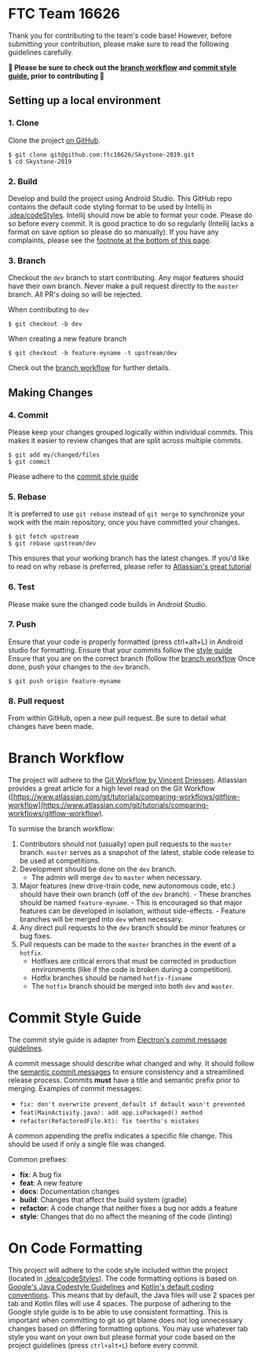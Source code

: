 # FTC Team 16626

Thank you for contributing to the team's code base! However, before submitting your contribution,
please make sure to read the following guidelines carefully.

**🚨 Please be sure to check out the [branch workflow](#branch-workflow) and [commit style guide](#commit-style-guide), prior to contributing 🚨**

## Setting up a local environment

### 1. **Clone**

Clone the project [on GitHub](https://github.com/ftc16626/Skystone-2019).

```
$ git clone git@github.com:ftc16626/Skystone-2019.git
$ cd Skystone-2019
```

### 2. **Build**

Develop and build the project using Android Studio. This GitHub repo contains the
default code styling format to be used by Intellij in [.idea/codeStyles](.idea/codeStyles).
Intellij should now be able to format your code. Please do so before every commit. It is good
practice to do so regularly (Intellij lacks a format on save option so please do so manually).
If you have any complaints, please see the [footnote at the bottom of this page](#on-code-formatting).

### 3. **Branch**

Checkout the `dev` branch to start contributing. Any major features should have their own branch.
Never make a pull request directly to the `master` branch. All PR's doing so will be rejected.

When contributing to `dev`

```
$ git checkout -b dev
```

When creating a new feature branch

```
$ git checkout -b feature-myname -t upstream/dev
```

Check out the [branch workflow](#branch-workflow) for further details.

## Making Changes

### 4. Commit

Please keep your changes grouped logically within individual commits. This makes it easier to review
changes that are split across multiple commits.

```
$ git add my/changed/files
$ git commit
```

Please adhere to the [commit style guide](#commit-style-guide)

### 5. Rebase

It is preferred to use `git rebase` instead of `git merge` to synchronize your work with the main
repository, once you have committed your changes.

```
$ git fetch upstream
$ git rebase upstream/dev
```

This ensures that your working branch has the latest changes.
If you'd like to read on why rebase is preferred, please refer to
[Atlassian's great tutorial](https://www.atlassian.com/git/tutorials/merging-vs-rebasing)

### 6. Test

Please make sure the changed code builds in Android Studio.

### 7. Push

Ensure that your code is properly formatted (press ctrl+alt+L) in Android studio for formatting.
Ensure that your commits follow the [style guide](#commit-style-guide)
Ensure that you are on the correct branch (follow the [branch workflow](#branch-workflow)
Once done, push your changes to the `dev` branch.

```
$ git push origin feature-myname
```

### 8. Pull request

From within GitHub, open a new pull request.
Be sure to detail what changes have been made.

# Branch Workflow

The project will adhere to the [Git Workflow by Vincent Driessen](https://nvie.com/posts/a-successful-git-branching-model/).
Atlassian provides a great article for a high level read on the Git Workflow
([https://www.atlassian.com/git/tutorials/comparing-workflows/gitflow-workflow](https://www.atlassian.com/git/tutorials/comparing-workflows/gitflow-workflow).

To surmise the branch workflow:

1. Contributors should not (usually) open pull requests to the `master` branch. `master` serves as a snapshot
   of the latest, stable code release to be used at competitions.
2. Development should be done on the `dev` branch.
   - The admin will merge `dev` to `master` when necessary.
3. Major features (new drive-train code, new autonomous code, etc.) should have their own branch (off
   of the `dev` branch). - These branches should be named `feature-myname`. - This is encouraged so that major features can be developed in isolation, without side-effects. - Feature branches will be merged into `dev` when necessary.
4. Any direct pull requests to the `dev` branch should be minor features or bug fixes.
5. Pull requests can be made to the `master` branches in the event of a `hotfix`.
   - Hotfixes are critical errors that must be corrected in production environments (like if the code
     is broken during a competition).
   - Hotfix branches should be named `hotfix-fixname`
   - The `hotfix` branch should be merged into both `dev` and `master`.

# Commit Style Guide

The commit style guide is adapter from [Electron's commit message guidelines](https://electronjs.org/docs/development/pull-requests#commit-message-guidelines).

A commit message should describe what changed and why. It should follow the [semantic commit messages](https://conventionalcommits.org/)
to ensure consistency and a streamlined release process.
Commits **must** have a title and semantic prefix prior to merging.
Examples of commit messages:

- `fix: don't overwrite prevent_default if default wasn't prevented`
- `feat(MainActivity.java): add app.isPackaged() method`
- `refactor(RefactoredFile.kt): fix teertho's mistakes`

A common appending the prefix indicates a specific file change. This should be used if only a single
file was changed.

Common prefixes:

- **fix**: A bug fix
- **feat**: A new feature
- **docs**: Documentation changes
- **build**: Changes that affect the build system (gradle)
- **refactor**: A code change that neither fixes a bug nor adds a feature
- **style**: Changes that do no affect the meaning of the code (linting)

# On Code Formatting

This project will adhere to the code style included within the project (located in
[.idea/codeStyles](.idea/codeStyles)). The code formatting options is based on [Google's Java
Codestyle Guidelines](https://github.com/google/styleguide) and
[Kotlin's default coding conventions](https://kotlinlang.org/docs/reference/coding-conventions.html).
This means that by default, the Java files will use 2 spaces per tab and Kotlin files will use 4
spaces. The purpose of adhering to the Google style guide is to be able to use consistent formatting.
This is important when committing to git so git blame does not log unnecessary changes based on
differing formatting options. You may use whatever tab style you want on your own but please
format your code based on the project guidelines (press `ctrl+alt+L`) before every commit.
